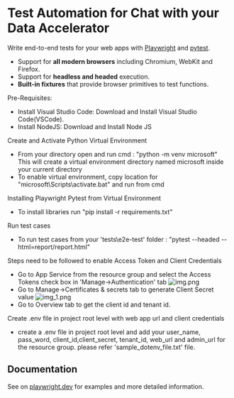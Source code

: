# Test Automation for Chat with your Data Accelerator



Write end-to-end tests for your web apps with [Playwright](https://github.com/microsoft/playwright-python) and [pytest](https://docs.pytest.org/en/stable/).

- Support for **all modern browsers** including Chromium, WebKit and Firefox.
- Support for **headless and headed** execution.
- **Built-in fixtures** that provide browser primitives to test functions.


Pre-Requisites:
- Install Visual Studio Code: Download and Install Visual Studio Code(VSCode).
- Install NodeJS: Download and Install Node JS

Create and Activate Python Virtual Environment
- From your directory open and run cmd : "python -m venv microsoft"
This will create a virtual environment directory named microsoft inside your current directory
- To enable virtual environment, copy location for "microsoft\Scripts\activate.bat" and run from cmd


Installing Playwright Pytest from Virtual Environment
- To install libraries run "pip install -r requirements.txt"

Run test cases
- To run test cases from your 'tests\e2e-test' folder : "pytest --headed --html=report/report.html"

Steps need to be followed to enable Access Token and Client Credentials
- Go to App Service from the resource group and select the Access Tokens check box in 'Manage->Authentication' tab
![img.png](img.png)
- Go to Manage->Certificates & secrets tab to generate Client Secret value
![img_1.png](img_1.png)
- Go to Overview tab to get the client id and tenant id.

Create .env file in project root level with web app url and client credentials
- create a .env file in project root level and add your user_name, pass_word, client_id,client_secret,
        tenant_id, web_url and admin_url for the resource group. please refer 'sample_dotenv_file.txt' file.

## Documentation
See on [playwright.dev](https://playwright.dev/python/docs/test-runners) for examples and more detailed information.
